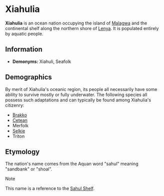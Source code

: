 # Xiahulia

**Xiahulia** is an ocean nation occupying the island of [Malagwa](../ch-4-esterfell-gazetteer/esterfell/malagwa.md) and the continental shelf along the northern shore of [Lenya](../ch-4-esterfell-gazetteer/esterfell/lenya/). It is populated entirely by aquatic people.

## Information

- **Demonyms:** Xiahuli, Seafolk

## Demographics

By merit of Xiahulia's oceanic region, its people all necessarily have some ability to survive mostly or fully underwater. The following species all possess such adaptations and can typically be found among Xiahulia's citizenry:

- [Brakko](../ch-5-character-options/species/brakko.md)
- [Cetean](../ch-5-character-options/species/cetean/)
- Merfolk
- [Selkie](../ch-5-character-options/species/selkie.md)
- Triton

## Etymology

The nation's name comes from the Aquan word "sahul" meaning "sandbank" or "shoal".

> [!NOTE]
> This name is a reference to the [Sahul Shelf](https://en.wikipedia.org/wiki/Sahul_Shelf).
